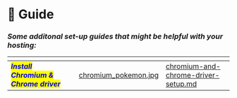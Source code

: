 # 📕 Guide

### _Some additonal set-up guides that might be helpful with your hosting:_



<table data-view="cards"><thead><tr><th></th><th data-type="select" data-multiple></th><th data-hidden data-card-cover data-type="files"></th><th data-hidden data-card-target data-type="content-ref"></th></tr></thead><tbody><tr><td><em><mark style="color:blue;"><strong>Install Chromium &#x26; Chrome driver</strong></mark></em></td><td></td><td><a href="../../.gitbook/assets/chromium_pokemon.jpg">chromium_pokemon.jpg</a></td><td><a href="chromium-and-chrome-driver-setup.md">chromium-and-chrome-driver-setup.md</a></td></tr></tbody></table>

